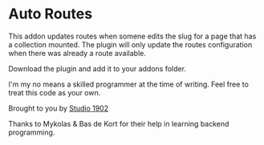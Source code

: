 # Auto Routes

This addon updates routes when somene edits the slug for a page that has a collection mounted. The plugin will only update the routes configuration when there was already a route available.

Download the plugin and add it to your addons folder.

I'm my no means a skilled programmer at the time of writing. Feel free to treat this code as your own.

Brought to you by [Studio 1902](https://studio1902.nl)

Thanks to Mykolas & Bas de Kort for their help in learning backend programming.